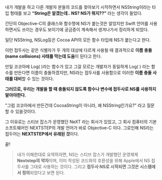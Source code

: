 내가 개발을 하고 다른 개발자 분들의 코드를 찾아보기 시작하면서 NSString이라는 타입 형태를 보고 **“String은 알겠는데.. NS? NS가 뭐지??”** 라는 생각이 들었다.

간단히 Objective-C의 클래스와 함수명에 NS가 붙는것은 알았지만 Swift 언어를 사용하면서도 쓰이는 경우도 보이기에 궁금증이 계속해서 생겨나가서 정리하게 되었다.

일단 NSString, NSLog등은 Cocoa API의 모든 함수 타입에 NS가 붙는다고 한다. 

이런 접두사는 같은 식별자가 두 개의 대상에 다르게 사용될 때 결과적으로 **이름 충돌(name collisions) 사태를 막는데 도움**이 된다고 한다. 

만일 코코아에 Log( )라는 함수가 있고 그걸 모르는 개발자가 동일하게 Log( ) 라는 함수를 만든다면 이름이 충돌하겠지만, NS라는 접두사를 사용함으로 이러한 **이름 충돌 사태를 대비**할 수 있는 것이다.

**그러므로, 우리는 개발을 할 때 충돌되지 않도록 함수나 변수에 접두사로 NS를 사용하지 말아야한다.**

"그럼 코코아에서 만든건데 CocoaString이 아니라, 왜 NSString인가요?" 라고 질문할 수 있을것이다.

그 이유로는 스티브 잡스가 운영했던 NeXT 라는 회사가 있었고, 그 회사 컴퓨터의 기본 소프트웨어인 NEXTSTEP의 개발 언어가 바로 Objective-C 이다. 그로인해 NS라는 접두어는 **NEXTSTEP에서 유래된 것**이다.

끝!

> 내가 이해한대로 요약하자면, NS는 스티브 잡스가 개발했던 운영체제 **Nextstep의 약자**이며, 이미 작성된 코드와의 호환성을 위해 Apple에서 NS 접두사를 그대로 사용하는 것이다. 그리고 **접두사 NS로 시작되면 그것은 시스템에서 정의**되었다고 보면 된다.